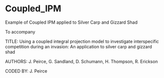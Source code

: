 # Coupled_IPM
Example of Coupled IPM applied to Silver Carp and Gizzard Shad

To accompany

TITLE: Using a coupled integral projection model to investigate interspecific competition during an invasion: An application to silver carp and gizzard shad

AUTHORS: J. Peirce, G. Sandland, D. Schumann, H. Thompson,  R. Erickson

CODED BY: J. Peirce
